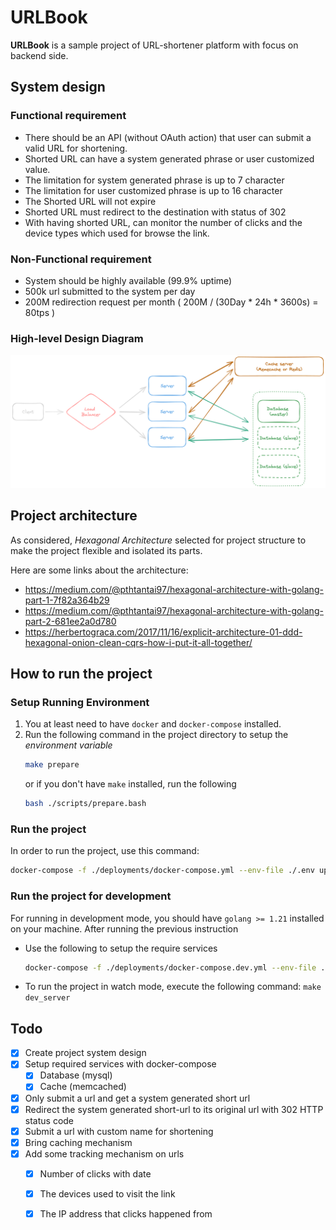 # URLBook
__URLBook__ is a sample project of URL-shortener platform with focus on backend side. 

## System design
### Functional requirement
- There should be an API (without OAuth action) that user can submit a valid URL for shortening.
- Shorted URL can have a system generated phrase or user customized value.
- The limitation for system generated phrase is up to 7 character
- The limitation for user customized phrase is up to 16 character
- The Shorted URL will not expire
- Shorted URL must redirect to the destination with status of 302
- With having shorted URL, can monitor the number of clicks and the device types which used for browse the link.

### Non-Functional requirement
- System should be highly available (99.9% uptime)
- 500k url submitted to the system per day
- 200M redirection request per month ( 200M / (30Day * 24h * 3600s) = 80tps )

### High-level Design Diagram
<div style='width: auto; max-width: 1000px; margin: 10px auto;'>
    <img src='docs/design.png' alt='high-level-system-design' />
</div>

## Project architecture
As considered, _Hexagonal Architecture_ selected for project structure to make the project flexible and isolated its parts.

Here are some links about the architecture:
 - https://medium.com/@pthtantai97/hexagonal-architecture-with-golang-part-1-7f82a364b29 
 - https://medium.com/@pthtantai97/hexagonal-architecture-with-golang-part-2-681ee2a0d780
 - https://herbertograca.com/2017/11/16/explicit-architecture-01-ddd-hexagonal-onion-clean-cqrs-how-i-put-it-all-together/

## How to run the project
### Setup Running Environment
1. You at least need to have `docker` and `docker-compose` installed.
2. Run the following command in the project directory to setup the _environment variable_
   ```bash
   make prepare
   ```
   or if you don't have `make` installed, run the following
   ```bash
   bash ./scripts/prepare.bash
   ```
### Run the project
In order to run the project, use this command:
```bash
docker-compose -f ./deployments/docker-compose.yml --env-file ./.env up
```

### Run the project for development
For running in development mode, you should have  `golang >= 1.21` installed on your machine. After running the previous instruction
- Use the following to setup the require services
  ```bash
  docker-compose -f ./deployments/docker-compose.dev.yml --env-file ./.env up
  ```
- To run the project in watch mode, execute the following command: `make dev_server`


## Todo
- [x] Create project system design
- [x] Setup required services with docker-compose
  - [x] Database (mysql)
  - [x] Cache (memcached)
- [x] Only submit a url and get a system generated short url
- [x] Redirect the system generated short-url to its original url with 302 HTTP status code
- [x] Submit a url with custom name for shortening
- [x] Bring caching mechanism
- [x] Add some tracking mechanism on urls
  - [x] Number of clicks with date
  - [x] The devices used to visit the link
  - [x] The IP address that clicks happened from 

